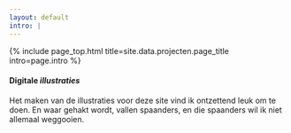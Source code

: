 ```yaml
---
layout: default
intro: |
---
```


{% include page_top.html 
   title=site.data.projecten.page_title 
   intro=page.intro 
%}

<div class="custom-section">

<h4>Digitale <em>illustraties</em></h4>
<p>Het maken van de illustraties voor deze site vind ik ontzettend leuk om te doen. En waar gehakt wordt, vallen spaanders, en die spaanders wil ik niet allemaal weggooien.</p>

  
</div>

